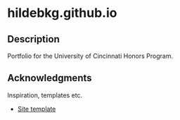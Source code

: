 # hildebkg.github.io

## Description

Portfolio for the University of Cincinnati Honors Program. 

## Acknowledgments

Inspiration, templates etc.
* [Site template](https://html5up.net/phantom)
